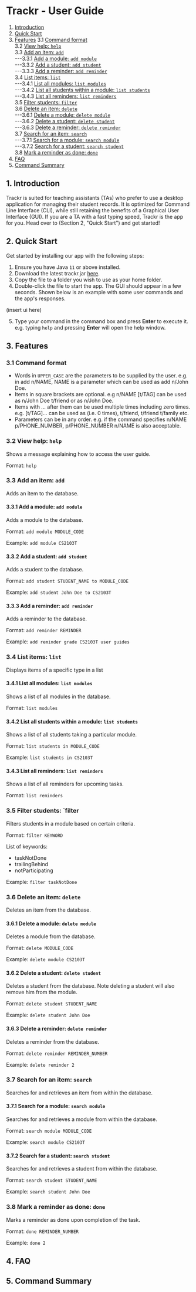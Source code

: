 # Trackr - User Guide

1. [Introduction](#1-introduction)
2. [Quick Start](#2-quick-start)
3. [Features](#3-features)
   3.1 [Command format](#31-command-format)<br>
   3.2 [View help: `help`](#32-view-help-help)<br>
   3.3 [Add an item: `add`](#33-add-an-item-add)<br>
   ---3.3.1 [Add a module: `add module`](#331-add-a-module-add-module)<br>
   ---3.3.2 [Add a student: `add student`](#332-add-a-student-add-student)<br>
   ---3.3.3 [Add a reminder: `add reminder`](#333-add-a-reminder-add-reminder)<br>
   3.4 [List items: `list`](#34-list-items-list)<br>
   ---3.4.1 [List all modules: `list modules`](#341-list-all-modules-list-modules)<br>
   ---3.4.2 [List all students within a module: `list students`](#342-list-all-students-within-a-module-list-students)<br>
   ---3.4.3 [List all reminders: `list reminders`](#343-list-all-reminders-list-reminders)<br>
   3.5 [Filter students: `filter`](#35-filter-students-filter)<br>
   3.6 [Delete an item: `delete`](#36-delete-an-item-delete)<br>
   ---3.6.1 [Delete a module: `delete module`](#361-delete-a-module-delete-module)<br>
   ---3.6.2 [Delete a student: `delete student`](#362-delete-a-student-delete-student)<br>
   ---3.6.3 [Delete a reminder: `delete reminder`](#363-delete-a-reminder-delete-reminder)<br>
   3.7 [Search for an item: `search`](#37-search-for-an-item-search)<br>
   ---3.7.1 [Search for a module: `search module`](#371-search-for-a-module-search-module)<br>
   ---3.7.2 [Search for a student: `search student`](#372-search-for-a-student-search-student)<br>
   3.8 [Mark a reminder as done: `done`](#38-mark-a-reminder-as-done-done)<br>
4. [FAQ](#4-faq)
5. [Command Summary](#5-command-summary)

## 1. Introduction

Trackr is suited for teaching assistants (TAs) who prefer to use a desktop application for managing their student records. It is optimized for Command Line Interface (CLI), while still retaining the benefits of a Graphical User Interface (GUI). If you are a TA with a fast typing speed, Trackr is the app for you. Head over to (Section 2, "Quick Start") and get started!

## 2. Quick Start

Get started by installing our app with the following steps:

1. Ensure you have Java `11` or above installed.
2. Download the latest trackr.jar [here](https://github.com/AY2021S1-CS2103T-W12-2/tp/releases).
3. Copy the file to a folder you wish to use as your home folder.
4. Double-click the file to start the app. The GUI should appear in a few seconds. Shown below is an example with some user commands and the app's responses.

(insert ui here)

5. Type your command in the command box and press **Enter** to execute it. e.g. typing `help` and pressing **Enter** will open the help window.

## 3. Features

### 3.1 Command format

-   Words in `UPPER_CASE` are the parameters to be supplied by the user.
    e.g. in add n/NAME, NAME is a parameter which can be used as add n/John Doe.
-   Items in square brackets are optional.
    e.g n/NAME [t/TAG] can be used as n/John Doe t/friend or as n/John Doe.
-   Items with …​ after them can be used multiple times including zero times.
    e.g. [t/TAG]…​ can be used as (i.e. 0 times), t/friend, t/friend t/family etc.
-   Parameters can be in any order.
    e.g. if the command specifies n/NAME p/PHONE_NUMBER, p/PHONE_NUMBER n/NAME is also acceptable.

### 3.2 View help: `help`

Shows a message explaining how to access the user guide.

Format: `help`

### 3.3 Add an item: `add`

Adds an item to the database.

#### 3.3.1 Add a module: `add module`

Adds a module to the database.

Format: `add module MODULE_CODE`

Example: `add module CS2103T`

#### 3.3.2 Add a student: `add student`

Adds a student to the database.

Format: `add student STUDENT_NAME to MODULE_CODE`

Example: `add student John Doe to CS2103T`

#### 3.3.3 Add a reminder: `add reminder`

Adds a reminder to the database.

Format: `add reminder REMINDER`

Example: `add reminder grade CS2103T user guides`

### 3.4 List items: `list`

Displays items of a specific type in a list

#### 3.4.1 List all modules: `list modules`

Shows a list of all modules in the database.

Format: `list modules`

#### 3.4.2 List all students within a module: `list students`

Shows a list of all students taking a particular module.

Format: `list students in MODULE_CODE`

Example: `list students in CS2103T`

#### 3.4.3 List all reminders: `list reminders`

Shows a list of all reminders for upcoming tasks.

Format: `list reminders`

### 3.5 Filter students: `filter

Filters students in a module based on certain criteria.

Format: `filter KEYWORD`

List of keywords:

-   taskNotDone
-   trailingBehind
-   notParticipating

Example: `filter taskNotDone`

### 3.6 Delete an item: `delete`

Deletes an item from the database.

#### 3.6.1 Delete a module: `delete module`

Deletes a module from the database.

Format: `delete MODULE_CODE`

Example: `delete module CS2103T`

#### 3.6.2 Delete a student: `delete student`

Deletes a student from the database. Note deleting a student will also remove him from the module.

Format: `delete student STUDENT_NAME`

Example: `delete student John Doe`

#### 3.6.3 Delete a reminder: `delete reminder`

Deletes a reminder from the database.

Format: `delete reminder REMINDER_NUMBER`

Example: `delete reminder 2`

### 3.7 Search for an item: `search`

Searches for and retrieves an item from within the database.

#### 3.7.1 Search for a module: `search module`

Searches for and retrieves a module from within the database.

Format: `search module MODULE_CODE`

Example: `search module CS2103T`

#### 3.7.2 Search for a student: `search student`

Searches for and retrieves a student from within the database.

Format: `search student STUDENT_NAME`

Example: `search student John Doe`

### 3.8 Mark a reminder as done: `done`

Marks a reminder as done upon completion of the task.

Format: `done REMINDER_NUMBER`

Example: `done 2`

## 4. FAQ

## 5. Command Summary

